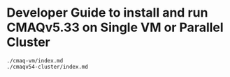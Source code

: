 # Developer Guide to install and run CMAQv5.33 on Single VM or Parallel Cluster

```{toctree}
./cmaq-vm/index.md
./cmaqv54-cluster/index.md
```

